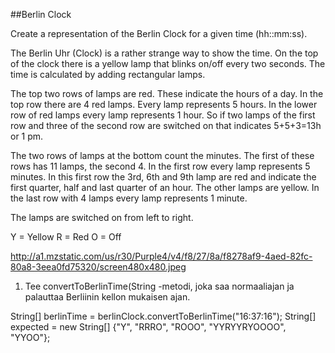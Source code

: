 ##Berlin Clock

Create a representation of the Berlin Clock for a given time (hh::mm:ss).

The Berlin Uhr (Clock) is a rather strange way to show the time.
On the top of the clock there is a yellow lamp that blinks on/off every two seconds.
The time is calculated by adding rectangular lamps.

The top two rows of lamps are red. These indicate the hours of a day. In the top row there are 4 red lamps.
Every lamp represents 5 hours. In the lower row of red lamps every lamp represents 1 hour.
So if two lamps of the first row and three of the second row are switched on that indicates 5+5+3=13h or 1 pm.

The two rows of lamps at the bottom count the minutes. The first of these rows has 11 lamps, the second 4.
In the first row every lamp represents 5 minutes.
In this first row the 3rd, 6th and 9th lamp are red and indicate the first quarter, half and last quarter of an hour.
The other lamps are yellow. In the last row with 4 lamps every lamp represents 1 minute.

The lamps are switched on from left to right.

Y = Yellow
R = Red
O = Off

http://a1.mzstatic.com/us/r30/Purple4/v4/f8/27/8a/f8278af9-4aed-82fc-80a8-3eea0fd75320/screen480x480.jpeg


1) Tee convertToBerlinTime(String  -metodi, joka saa normaaliajan ja palauttaa Berliinin kellon mukaisen ajan.

String[] berlinTime = berlinClock.convertToBerlinTime("16:37:16");
String[] expected = new String[] {"Y", "RRRO", "ROOO", "YYRYYRYOOOO", "YYOO"};

